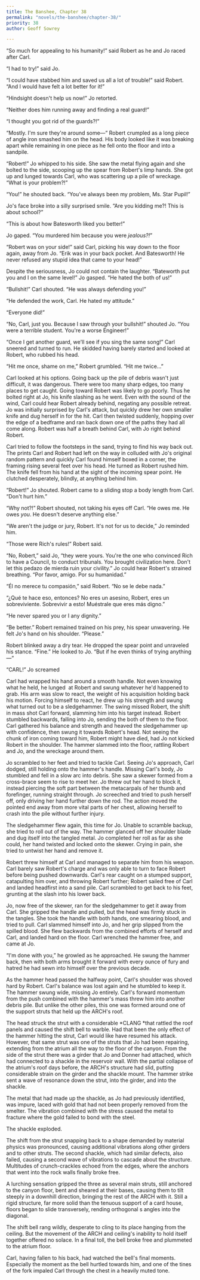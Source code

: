 ```yaml
---
title: The Banshee, Chapter 38
permalink: "novels/the-banshee/chapter-38/"
priority: 38
author: Geoff Sowrey

---
```


“So much for appealing to his humanity!” said Robert as he and Jo raced after Carl. 

“I had to try!” said Jo. 

“I could have stabbed him and saved us all a lot of trouble!” said Robert. “And I would have felt a lot better for it!” 

“Hindsight doesn't help us now!” Jo retorted. 

“Neither does him running away and finding a real guard!” 

“I thought you got rid of the guards?!”

“Mostly. I'm sure they're around some—“ Robert crumpled as a long piece of angle iron smashed him on the head. His body looked like it was breaking apart while remaining in one piece as he fell onto the floor and into a sandpile. 

“Robert!” Jo whipped to his side. She saw the metal flying again and she bolted to the side, scooping up the spear from Robert's limp hands. She got up and lunged towards Carl, who was scattering up a pile of wreckage. “What is your problem?!” 

“You!” he shouted back. “You've always been my problem, Ms. Star Pupil!” 

Jo's face broke into a silly surprised smile. “Are you kidding me?! This is about school?” 

“This is about how Batesworth liked you better!” 

Jo gaped. “You murdered him because you were *jealous?!*” 

“Robert was on your side!” said Carl, picking his way down to the floor again, away from Jo. “Erik was in your back pocket. And Batesworth! He never refused any stupid idea that came to your head!” 

Despite the seriousness, Jo could not contain the laughter. “Bateworth put you and I on the same level!” Jo gasped. “He hated the both of us!” 

“Bullshit!” Carl shouted. “He was always defending you!” 

“He defended the work, Carl. He hated my attitude.” 

“Everyone did!” 

“No, Carl, just you. Because I saw through your bullshit!” shouted Jo. “You were a terrible student. You're a worse Engineer!” 

“Once I get another guard, we'll see if you sing the same song!” Carl sneered and turned to run. He skidded having barely started and looked at Robert, who rubbed his head. 

“Hit me once, shame on me,” Robert grumbled. “Hit me twice…” 

Carl looked at his options. Going back up the pile of debris wasn't just difficult, it was dangerous. There were too many sharp edges, too many places to get caught. Going toward Robert was likely to go poorly. Thus he bolted right at Jo, his knife slashing as he went. Even with the sound of the wind, Carl could hear Robert already behind, negating any possible retreat. Jo was initially surprised by Carl's attack, but quickly drew her own smaller knife and dug herself in for the hit. Carl then twisted suddenly, hopping over the edge of a bedframe and ran back down one of the paths they had all come along. Robert was half a breath behind Carl, with Jo right behind Robert. 

Carl tried to follow the footsteps in the sand, trying to find his way back out. The prints Carl and Robert had left on the way in colluded with Jo's original random pattern and quickly Carl found himself boxed in a corner, the framing rising several feet over his head. He turned as Robert rushed him. The knife fell from his hand at the sight of the incoming spear point. He clutched desperately, blindly, at anything behind him.

“Robert!” Jo shouted. Robert came to a sliding stop a body length from Carl. “Don't hurt him.” 

“Why not?!” Robert shouted, not taking his eyes off Carl. “He owes me. He owes *you*. He doesn't deserve anything else.” 

“We aren't the judge or jury, Robert. It's not for us to decide,” Jo reminded him. 

“Those were Rich's rules!” Robert said. 

“No, Robert,” said Jo, “they were yours. You're the one who convinced Rich to have a Council, to conduct tribunals. You brought civilization here. Don't let this pedazo de mierda ruin your civility.” Jo could hear Robert's strained breathing. “Por favor, amigo. Por su humanidad.”

“Él no merece tu compasión,” said Robert. “No se le debe nada.”

“¿Qué te hace eso, entonces? No eres un asesino, Robert, eres un sobreviviente. Sobrevivir a esto! Muéstrale que eres más digno.”

“He never spared you or I any dignity.” 

“Be better.” Robert remained trained on his prey, his spear unwavering. He felt Jo's hand on his shoulder. “Please.” 

Robert blinked away a dry tear. He dropped the spear point and unraveled his stance. “Fine.” He looked to Jo. “But if he even thinks of trying anything—“

“CARL!” Jo screamed

Carl had wrapped his hand around a smooth handle. Not even knowing what he held, he lunged  at Robert and swung whatever he'd happened to grab. His arm was slow to react, the weight of his acquisition holding back his motion. Forcing himself to react, he drew up his strength and swung what turned out to be a sledgehammer. The swing missed Robert, the shift in mass shot Carl forward, slamming him into his target instead. Robert stumbled backwards, falling into Jo, sending the both of them to the floor. Carl gathered his balance and strength and heaved the sledgehammer up with confidence, then swung it towards Robert's head. Not seeing the chunk of iron coming toward him, Robert might have died, had Jo not kicked Robert in the shoulder. The hammer slammed into the floor, rattling Robert and Jo, and the wreckage around them.

Jo scrambled to her feet and tried to tackle Carl. Seeing Jo's approach, Carl dodged, still holding onto the hammer's handle. Missing Carl's body, Jo stumbled and fell in a slow arc into debris. She saw a skewer formed from a cross-brace seem to rise to meet her. Jo threw out her hand to block it, instead piercing the soft part between the metacarpals of her thumb and forefinger, running straight through. Jo screeched and tried to push herself off, only driving her hand further down the rod. The action moved the pointed end away from more vital parts of her chest, allowing herself to crash into the pile without further injury. 

The sledgehammer flew again, this time for Jo. Unable to scramble backup, she tried to roll out of the way. The hammer glanced off her shoulder blade and dug itself into the tangled metal. Jo completed her roll as far as she could, her hand twisted and locked onto the skewer. Crying in pain, she tried to untwist her hand and remove it. 

Robert threw himself at Carl and managed to separate him from his weapon. Carl barely saw Robert's charge and was only able to turn to face Robert before being pushed downwards. Carl's rear caught on a stumped support, catapulting him over, and throwing Robert further; Robert sailed free of Carl and landed headfirst into a sand pile. Carl scrambled to get back to his feet, grunting at the slash into his lower back. 

Jo, now free of the skewer, ran for the sledgehammer to get it away from Carl. She gripped the handle and pulled, but the head was firmly stuck in the tangles. She took the handle with both hands, one smearing blood, and tried to pull. Carl slammed himself into Jo, and her grip slipped from the spilled blood. She flew backwards from the combined efforts of herself and Carl, and landed hard on the floor. Carl wrenched the hammer free, and came at Jo. 

“I'm done with you,” he growled as he approached. He swung the hammer back, then with both arms brought it forward with every ounce of fury and hatred he had sewn into himself over the previous decade. 

As the hammer head passed the halfway point, Carl's shoulder was shoved hard by Robert. Carl's balance was lost again and he stumbled to keep it. The hammer swung wide, missing Jo entirely. Carl's forward momentum from the push combined with the hammer's mass threw him into another debris pile. But unlike the other piles, this one was formed around one of the support struts that held up the ARCH's roof. 

The head struck the strut with a considerable *CLANG *that rattled the roof panels and caused the shift bell to warble. Had that been the only effect of the hammer hitting the strut, Carl would like have resumed his attack. However, that same strut was one of the struts that Jo had been repairing, extending from the atrium all the way to the floor of the canyon. From the side of the strut there was a girder that Jo and Donner had attached, which had connected to a shackle in the reservoir wall. With the partial collapse of the atrium's roof days before, the ARCH's structure had slid, putting considerable strain on the girder and the shackle mount. The hammer strike sent a wave of resonance down the strut, into the girder, and into the shackle.

The metal that had made up the shackle, as Jo had previously identified, was impure, laced with gold that had not been properly removed from the smelter. The vibration combined with the stress caused the metal to fracture where the gold failed to bond with the steel. 

The shackle exploded. 

The shift from the strut snapping back to a shape demanded by material physics was pronounced, causing additional vibrations along other girders and to other struts. The second shackle, which had similar defects, also failed, causing a second wave of vibrations to cascade about the structure. Multitudes of crunch-crackles echoed from the edges, where the anchors that went into the rock walls finally broke free. 

A lurching sensation gripped the three as several main struts, still anchored to the canyon floor, bent and sheared at their bases, causing them to tilt steeply in a downhill direction, bringing the rest of the ARCH with it. Still a rigid structure, far more solid than the tenuous support of a card house, floors began to slide transversely, rending orthogonal s angles into the diagonal. 

The shift bell rang wildly, desperate to cling to its place hanging from the ceiling. But the movement of the ARCH and ceiling's inability to hold itself together offered no solace. In a final toll, the bell broke free and plummeted to the atrium floor. 

Carl, having fallen to his back, had watched the bell's final moments. Especially the moment as the bell hurtled towards him, and one of the tines of the fork impaled Carl through the chest in a heavily muted tone.   